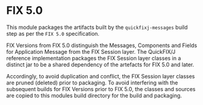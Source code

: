 # FIX 5.0

This module packages the artifacts built by the `quickfixj-messages` build step as per the `FIX 5.0` specification. 

FIX Versions from FIX 5.0 distinguish the Messages, Components and Fields for Application Message from the FIX Session layer.
The QuickFIX/J reference implementation packages the FIX Session layer classes in a distinct jar to be a shared dependency 
of the artefacts for FIX 5.0 and later.

Accordingly, to avoid duplication and conflict, the FIX Session layer classes are pruned (deleted) prior to packaging. To avoid interfering with the subsequent
builds for FIX Versions prior to FIX 5.0, the classes and sources are copied to this modules build directory for the build and packaging.
